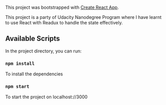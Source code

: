 This project was bootstrapped with [Create React App](https://github.com/facebook/create-react-app).

This project is a party of Udacity Nanodegree Program where I have learnt to use React with Readux to handle the state effectively.

## Available Scripts

In the project directory, you can run:

### `npm install`
To install the dependencies


### `npm start`

To start the project on localhost://3000
